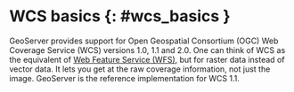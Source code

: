 # WCS basics {: #wcs_basics }

GeoServer provides support for Open Geospatial Consortium (OGC) Web Coverage Service (WCS) versions 1.0, 1.1 and 2.0. One can think of WCS as the equivalent of [Web Feature Service (WFS)](../wfs/index.md), but for raster data instead of vector data. It lets you get at the raw coverage information, not just the image. GeoServer is the reference implementation for WCS 1.1.
